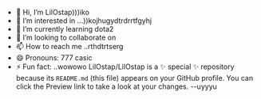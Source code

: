 - 👋 Hi, I’m LilOstap)))iko
- 👀 I’m interested in ...))kojhugydtrdrrtfgyhj
- 🌱 I’m currently learning dota2
- 💞️ I’m looking to collaborate on 
- 📫 How to reach me ..rthdtrtserg
- 😄 Pronouns: 777 casic
- ⚡ Fun fact: ..wowowo
LilOstap/LilOstap is a ✨ special ✨ repository because its `README.md` (this file) appears on your GitHub profile.
You can click the Preview link to take a look at your changes.
--uyyyu
